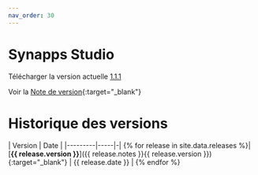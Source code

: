```yaml
---
nav_order: 30
---
```


# Synapps Studio

Télécharger la version actuelle [1.1.1](https://github.com/witsa/synapps/releases/download/1.1.1/synapps-studio-setup.zip)

Voir la [Note de version](./notes/1.1.1){:target="_blank"}

# Historique des versions

| Version | Date |
|---------|-----|-|
{% for release in site.data.releases %}| [**{{ release.version }}**]({{ release.notes }}{{ release.version }}){:target="_blank"} | {{ release.date }} |
{% endfor %}
